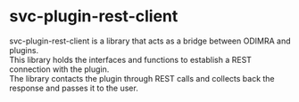# svc-plugin-rest-client  
svc-plugin-rest-client is a library that acts as a bridge between ODIMRA and plugins.  
This library holds the interfaces and functions to establish a REST connection with the plugin.  
The library contacts the plugin through REST calls and collects back the response and passes it to the user.
